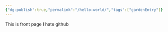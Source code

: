```yaml
---
{"dg-publish":true,"permalink":"/hello-world/","tags":["gardenEntry"]}
---
```


This is front page
I hate github
